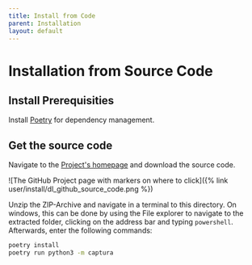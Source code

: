 ```yaml
---
title: Install from Code
parent: Installation
layout: default
---
```


# Installation from Source Code
## Install Prerequisities
Install [Poetry](https://python-poetry.org/docs/#installation) for dependency management.

## Get the source code
Navigate to the [Project's homepage](https://github.com/MaFeLP/captura/) and download the source code.

![The GitHub Project page with markers on where to click]({% link user/install/dl_github_source_code.png %})

Unzip the ZIP-Archive and navigate in a terminal to this directory. On windows, this can be done by using the
File explorer to navigate to the extracted folder, clicking on the address bar and typing `powershell`. Afterwards,
enter the following commands:

```bash
poetry install
poetry run python3 -m captura
```

